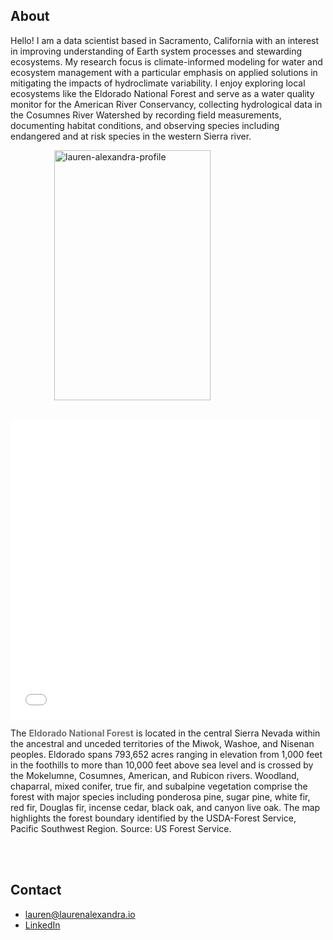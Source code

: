 ## About

Hello! I am a data scientist based in Sacramento, California with an interest in improving understanding of Earth system processes and stewarding ecosystems. My research focus is climate-informed modeling for water and ecosystem management with a particular emphasis on applied solutions in mitigating the impacts of hydroclimate variability. I enjoy exploring local ecosystems like the Eldorado National Forest and serve as a water quality monitor for the American River Conservancy, collecting hydrological data in the Cosumnes River Watershed by recording field measurements, documenting habitat conditions, and observing species including endangered and at risk species in the western Sierra river.

<div style="margin-bottom: 30px; margin-left: 70px;">
  <img width="250" height="400" alt="lauren-alexandra-profile" src="https://github.com/user-attachments/assets/573f8477-f323-444a-95d8-a184bdec31ab">
</div>
<embed type="text/html" src="eldorado_forest.html" width="495" height="480">
<br>
<p>
The <a href="https://www.fs.usda.gov/eldorado" target="_blank" style="text-decoration-line: none; color: #727272; font-weight: bold;">Eldorado National Forest</a> is located in the central Sierra Nevada within the ancestral and unceded territories of the Miwok, Washoe, and Nisenan peoples. Eldorado spans 793,652 acres ranging in elevation from 1,000 feet in the foothills to more than 10,000 feet above sea level and is crossed by the Mokelumne, Cosumnes, American, and Rubicon rivers. Woodland, chaparral, mixed conifer, true fir, and subalpine vegetation comprise the forest with major species including ponderosa pine, sugar pine, white fir, red fir, Douglas fir, incense cedar, black oak, and canyon live oak. The map highlights the forest boundary identified by the USDA-Forest Service, Pacific Southwest Region. Source: US Forest Service.
</p>
<br>
<br>

## Contact
<ul>
  <li>
    <a href="mailto: lauren@laurenalexandra.io">
      lauren@laurenalexandra.io
    </a> 
  </li>
  <li>
    <a href="https://www.linkedin.com/in/lauren-alexandra" target="_blank">
      LinkedIn
    </a>
  </li>
</ul>
